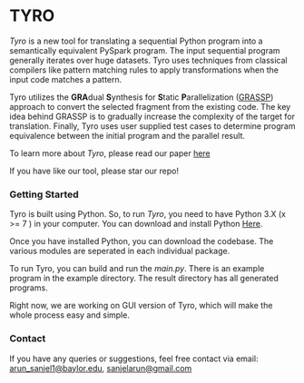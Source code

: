# TYRO
_Tyro_ is a new tool for translating a sequential Python program into a semantically equivalent PySpark program.
The input sequential program generally iterates over huge datasets. 
Tyro uses techniques from classical compilers like pattern matching rules to apply transformations when the input code matches a pattern. 

Tyro utilizes the **GRA**dual **S**ynthesis for **S**tatic **P**arallelization ([GRASSP](https://dl.acm.org/doi/10.1145/3062341.3062382)) approach 
to convert the selected fragment from the existing code. 
The key idea behind GRASSP is to gradually increase the complexity of the target for translation.
Finally, Tyro uses user supplied test cases to determine program equivalence between the initial program and the parallel result.

To learn more about _Tyro_, please read our paper [here](https://www.proquest.com/docview/2487149689?pq-origsite=gscholar&fromopenview=true) 

If you have like our tool, please star our repo!


### Getting  Started
Tyro is built using Python. So, to run _Tyro_, you need to have Python 3.X (x >= 7 ) in your computer. You can download and install 
Python [Here](https://www.python.org/downloads/). 

Once you  have installed Python, you can download the codebase. The various modules are 
seperated in each individual package. 

To  run Tyro, you can build and run the _main.py_. There is an example program in the example directory. The result
directory has all generated programs. 

Right now, we are working on GUI version of Tyro, which will make the whole process easy and simple. 

### Contact
If you have any queries or suggestions, feel free contact via email: arun_sanjel1@baylor.edu, sanjelarun@gmail.com